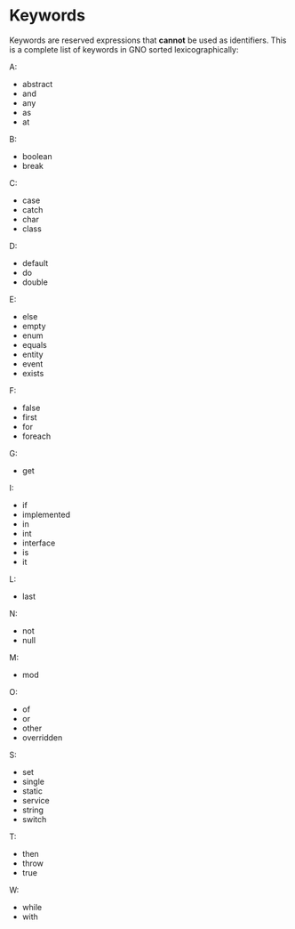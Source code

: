 # Keywords

Keywords are reserved expressions that **cannot** be used as identifiers.
This is a complete list of keywords in GNO sorted lexicographically:

A:

- abstract
- and
- any
- as
- at

B:

- boolean
- break

C:

- case
- catch
- char
- class

D:

- default
- do
- double

E:

- else
- empty
- enum
- equals
- entity
- event
- exists

F:

- false
- first
- for
- foreach

G:

- get

I:

- if
- implemented
- in
- int
- interface
- is
- it

L:

- last

N:

- not
- null

M:

- mod

O:

- of
- or
- other
- overridden

S:

- set
- single
- static
- service
- string
- switch

T:

- then
- throw
- true

W:

- while
- with
